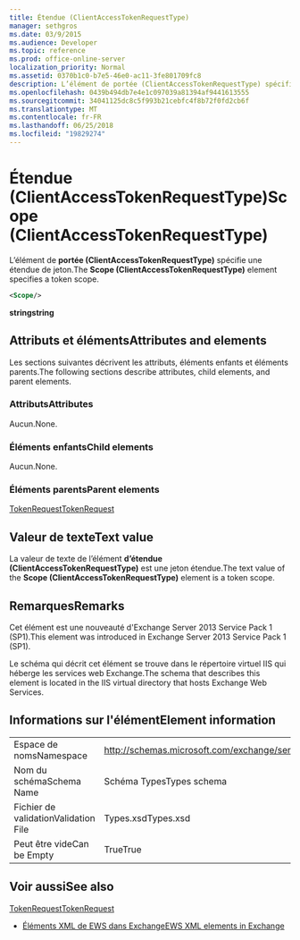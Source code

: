 ```yaml
---
title: Étendue (ClientAccessTokenRequestType)
manager: sethgros
ms.date: 03/9/2015
ms.audience: Developer
ms.topic: reference
ms.prod: office-online-server
localization_priority: Normal
ms.assetid: 0370b1c0-b7e5-46e0-ac11-3fe801709fc8
description: L’élément de portée (ClientAccessTokenRequestType) spécifie une étendue de jeton.
ms.openlocfilehash: 0439b494db7e4e1c097039a81394af9441613555
ms.sourcegitcommit: 34041125dc8c5f993b21cebfc4f8b72f0fd2cb6f
ms.translationtype: MT
ms.contentlocale: fr-FR
ms.lasthandoff: 06/25/2018
ms.locfileid: "19829274"
---
```

# <a name="scope-clientaccesstokenrequesttype"></a><span data-ttu-id="84aee-103">Étendue (ClientAccessTokenRequestType)</span><span class="sxs-lookup"><span data-stu-id="84aee-103">Scope (ClientAccessTokenRequestType)</span></span>

<span data-ttu-id="84aee-104">L’élément de **portée (ClientAccessTokenRequestType)** spécifie une étendue de jeton.</span><span class="sxs-lookup"><span data-stu-id="84aee-104">The **Scope (ClientAccessTokenRequestType)** element specifies a token scope.</span></span> 
  
```XML
<Scope/>
```

 <span data-ttu-id="84aee-105">**string**</span><span class="sxs-lookup"><span data-stu-id="84aee-105">**string**</span></span>
## <a name="attributes-and-elements"></a><span data-ttu-id="84aee-106">Attributs et éléments</span><span class="sxs-lookup"><span data-stu-id="84aee-106">Attributes and elements</span></span>

<span data-ttu-id="84aee-107">Les sections suivantes décrivent les attributs, éléments enfants et éléments parents.</span><span class="sxs-lookup"><span data-stu-id="84aee-107">The following sections describe attributes, child elements, and parent elements.</span></span>
  
### <a name="attributes"></a><span data-ttu-id="84aee-108">Attributs</span><span class="sxs-lookup"><span data-stu-id="84aee-108">Attributes</span></span>

<span data-ttu-id="84aee-109">Aucun.</span><span class="sxs-lookup"><span data-stu-id="84aee-109">None.</span></span>
  
### <a name="child-elements"></a><span data-ttu-id="84aee-110">Éléments enfants</span><span class="sxs-lookup"><span data-stu-id="84aee-110">Child elements</span></span>

<span data-ttu-id="84aee-111">Aucun.</span><span class="sxs-lookup"><span data-stu-id="84aee-111">None.</span></span>
  
### <a name="parent-elements"></a><span data-ttu-id="84aee-112">Éléments parents</span><span class="sxs-lookup"><span data-stu-id="84aee-112">Parent elements</span></span>

[<span data-ttu-id="84aee-113">TokenRequest</span><span class="sxs-lookup"><span data-stu-id="84aee-113">TokenRequest</span></span>](tokenrequest.md)
  
## <a name="text-value"></a><span data-ttu-id="84aee-114">Valeur de texte</span><span class="sxs-lookup"><span data-stu-id="84aee-114">Text value</span></span>

<span data-ttu-id="84aee-115">La valeur de texte de l’élément **d’étendue (ClientAccessTokenRequestType)** est une jeton étendue.</span><span class="sxs-lookup"><span data-stu-id="84aee-115">The text value of the **Scope (ClientAccessTokenRequestType)** element is a token scope.</span></span> 
  
## <a name="remarks"></a><span data-ttu-id="84aee-116">Remarques</span><span class="sxs-lookup"><span data-stu-id="84aee-116">Remarks</span></span>

<span data-ttu-id="84aee-117">Cet élément est une nouveauté d'Exchange Server 2013 Service Pack 1 (SP1).</span><span class="sxs-lookup"><span data-stu-id="84aee-117">This element was introduced in Exchange Server 2013 Service Pack 1 (SP1).</span></span>
  
<span data-ttu-id="84aee-118">Le schéma qui décrit cet élément se trouve dans le répertoire virtuel IIS qui héberge les services web Exchange.</span><span class="sxs-lookup"><span data-stu-id="84aee-118">The schema that describes this element is located in the IIS virtual directory that hosts Exchange Web Services.</span></span>
  
## <a name="element-information"></a><span data-ttu-id="84aee-119">Informations sur l'élément</span><span class="sxs-lookup"><span data-stu-id="84aee-119">Element information</span></span>

|||
|:-----|:-----|
|<span data-ttu-id="84aee-120">Espace de noms</span><span class="sxs-lookup"><span data-stu-id="84aee-120">Namespace</span></span>  <br/> |http://schemas.microsoft.com/exchange/services/2006/types  <br/> |
|<span data-ttu-id="84aee-121">Nom du schéma</span><span class="sxs-lookup"><span data-stu-id="84aee-121">Schema Name</span></span>  <br/> |<span data-ttu-id="84aee-122">Schéma Types</span><span class="sxs-lookup"><span data-stu-id="84aee-122">Types schema</span></span>  <br/> |
|<span data-ttu-id="84aee-123">Fichier de validation</span><span class="sxs-lookup"><span data-stu-id="84aee-123">Validation File</span></span>  <br/> |<span data-ttu-id="84aee-124">Types.xsd</span><span class="sxs-lookup"><span data-stu-id="84aee-124">Types.xsd</span></span>  <br/> |
|<span data-ttu-id="84aee-125">Peut être vide</span><span class="sxs-lookup"><span data-stu-id="84aee-125">Can be Empty</span></span>  <br/> |<span data-ttu-id="84aee-126">True</span><span class="sxs-lookup"><span data-stu-id="84aee-126">True</span></span>  <br/> |
   
## <a name="see-also"></a><span data-ttu-id="84aee-127">Voir aussi</span><span class="sxs-lookup"><span data-stu-id="84aee-127">See also</span></span>



[<span data-ttu-id="84aee-128">TokenRequest</span><span class="sxs-lookup"><span data-stu-id="84aee-128">TokenRequest</span></span>](tokenrequest.md)


- [<span data-ttu-id="84aee-129">Éléments XML de EWS dans Exchange</span><span class="sxs-lookup"><span data-stu-id="84aee-129">EWS XML elements in Exchange</span></span>](ews-xml-elements-in-exchange.md)

